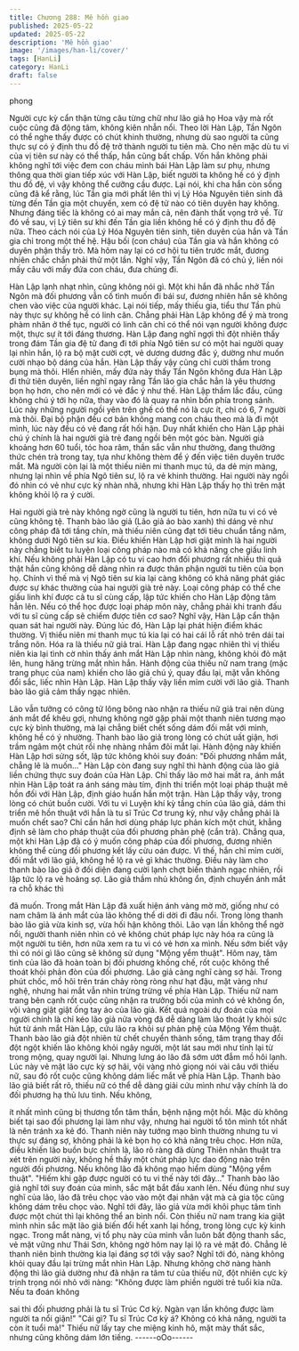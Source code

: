 ```yaml
---
title: Chương 288: Mê hồn giao
published: 2025-05-22
updated: 2025-05-22
description: 'Mê hồn giao'
image: '/images/han-li/cover/'
tags: [HanLi]
category: HanLi
draft: false
---
```


phong

Người cực kỳ cẩn thận từng câu từng chữ như lão giả họ Hoa vậy
mà rốt cuộc cũng đã động tâm, không kiên nhẫn nổi.
Theo lời Hàn Lập, Tần Ngôn có thể nghe thấy được có chút khinh
thường, nhưng dù sao người ta cũng thực sự có ý định thu đồ đệ
trở thành người tu tiên mà.
Cho nên mặc dù tu vi của vị tiên sư này có thể thấp, hắn cũng bất
chấp.
Vốn hắn không phải không nghĩ tới việc đem con cháu mình bái
Hàn Lập làm sư phụ, nhưng thông qua thời gian tiếp xúc với Hàn
Lập, biết người ta không hề có ý định thu đồ đệ, vì vậy không thể
cưỡng cầu được.
Lại nói, khi cha hắn còn sống cũng đã kể rằng, lúc Tần gia mới
phất lên thì vị Lý Hóa Nguyên tiên sinh đã từng đến Tần gia một
chuyến, xem có đệ tử nào có tiên duyên hay không. Nhưng đáng
tiếc là không có ai may mắn cả, nên đành thất vọng trở về.
Từ đó về sau, vị Lý tiên sư khi đến Tần gia liền không hề có ý
định thu đồ đệ nữa. Theo cách nói của Lý Hóa Nguyên tiên sinh,
tiên duyên của hắn và Tần gia chỉ trong một thế hệ. Hậu bối (con
cháu) của Tần gia và hắn không có duyên phận thầy trò.
Mà hôm nay lại có cơ hội tu tiên trước mắt, đương nhiên chắc
chắn phải thử một lần.
Nghĩ vậy, Tần Ngôn đã có chủ ý, liền nói mấy câu với mấy đứa
con cháu, đưa chúng đi.

Hàn Lập lạnh nhạt nhìn, cũng không nói gì.
Một khi hắn đã nhắc nhở Tần Ngôn mà đối phương vẫn cố tình
muốn đi bái sư, đương nhiên hắn sẽ không chen vào việc của
người khác.
Lại nói tiếp, mấy thiếu gia, tiểu thư Tần phủ này thực sự không hề
có linh căn. Chẳng phải Hàn Lập không để ý mà trong phàm nhân
ở thế tục, người có linh căn chỉ có thể nói vạn người không được
một, thực sự ít tới đáng thương.
Hàn Lập đang nghĩ ngợi thì đột nhiên thấy trong đám Tần gia đệ
tử đang đi tới phía Ngô tiên sư có một hai người quay lại nhìn
hắn, lộ ra bộ mặt cười cợt, vẻ dương dương đắc ý, dường như
muốn cười nhạo bộ dáng của hắn.
Hàn Lập thấy vậy cũng chỉ cười thầm trong bụng mà thôi.
HIển nhiên, mấy đứa này thấy Tần Ngôn không đưa Hàn Lập đi
thử tiên duyên, liền nghĩ ngay rằng Tần lão gia chắc hẳn là yêu
thương bọn họ hơn, cho nên mới có vẻ đắc ý như thế.
Hàn Lập thầm lắc đầu, cũng không chú ý tới họ nữa, thay vào đó
là quay ra nhìn bốn phía trong sảnh.
Lúc này những người ngồi yên trên ghế có thể nó là cực ít, chỉ có
6, 7 người mà thôi. Đại bộ phận đều cơ bản không mang con
cháu theo mà là đi một mình, lúc này đều có vẻ đang rất hối hận.
Duy nhất khiến cho Hàn Lập phải chú ý chính là hai người già trẻ
đang ngồi bên một góc bàn.
Người già khoảng hơn 60 tuổi, tóc hoa râm, thần sắc vẫn như
thường, đang thưởng thức chén trà trong tay, tựa như không
thèm để ý đến việc tiên duyên trước mắt. Mà người còn lại là một
thiếu niên mi thanh mục tú, da dẻ mịn màng, nhưng lại nhìn về
phía Ngô tiên sư, lộ ra vẻ khinh thường.
Hai người này ngồi đó nhìn có vẻ như cực kỳ nhàn nhã, nhưng
khi Hàn Lập thấy họ thì trên mặt không khỏi lộ ra ý cười.

Hai người già trẻ này không ngờ cũng là người tu tiên, hơn nữa tu
vi có vẻ cũng không tệ. Thanh bào lão giả (Lão giả áo bào xanh)
thì dáng vẻ như công pháp đã tới tầng chín, mà thiếu niên cũng
đạt tới tiêu chuẩn tầng năm, không dưới Ngô tiên sư kia.
Điều khiến Hàn Lập hơi giật mình là hai người này chẳng biết tu
luyện loại công pháp nào mà có khả năng che giấu linh khí. Nếu
không phải Hàn Lập có tu vi cao hơn đối phương rất nhiều thì quả
thật hắn cũng không dễ dàng nhìn ra được thân phận người tu
tiên của bọn họ.
Chính vì thế mà vị Ngô tiên sư kia lại càng không có khả năng
phát giác được sự khác thường của hai người già trẻ này.
Loại công pháp có thể che giấu linh khí được cả tu sĩ cùng cấp,
lập tức khiến cho Hàn Lập động tâm hẳn lên.
Nếu có thể học được loại pháp môn này, chẳng phải khi tranh đấu
với tu sĩ cùng cấp sẽ chiếm được tiên cơ sao?
Nghĩ vậy, Hàn Lập cẩn thận quan sát hai người này.
Đúng lúc đó, Hàn Lập lại phát hiện điểm khác thường.
Vị thiếu niên mi thanh mục tú kia lại có hai cái lỗ rất nhỏ trên dái
tai trắng nõn. Hóa ra là thiếu nữ giả trai.
Hàn Lập đang ngạc nhiên thì vị thiếu niên kia lại tình cờ nhìn thấy
ánh mắt Hàn Lập nhìn nàng, không khỏi đỏ mặt lên, hung hăng
trừng mắt nhìn hắn.
Hành động của thiếu nữ nam trang (mặc trang phục của nam)
khiến cho lão giả chú ý, quay đầu lại, mặt vẫn không đổi sắc, liếc
nhìn Hàn Lập.
Hàn Lập thấy vậy liền mỉm cười với lão giả.
Thanh bào lão giả cảm thấy ngạc nhiên.

Lão vẫn tưởng có công tử lông bông nào nhận ra thiếu nữ giả trai
nên dùng ánh mắt để khêu gợi, nhưng không ngờ gặp phải một
thanh niên tương mạo cực kỳ bình thường, mà lại chẳng biết chết
sống dám đối mắt với mình, không hề có ý nhường.
Thanh bào lão giả trong lòng có chút uất giận, hơi trầm ngâm một
chút rồi nhẹ nhàng nhắm đôi mắt lại.
Hành động này khiến Hàn Lập hơi sửng sốt, lập tức không khỏi
suy đoán:
"Đối phương nhắm mắt, chẳng lẽ là muốn…"
Hàn Lập còn đang suy nghĩ thì hành động của lão giả liền chứng
thực suy đoán của Hàn Lập.
Chỉ thấy lão mở hai mắt ra, ánh mắt nhìn Hàn Lập toát ra ánh
sáng màu tím, định thi triển một loại pháp thuật mê hồn đối với
Hàn Lập, định giáo huấn hắn một trận.
Hàn Lập thấy vậy, trong lòng có chút buồn cười.
Với tu vi Luyện khí kỳ tầng chín của lão giả, dám thi triển mê hồn
thuật với hắn là tu sĩ Trúc Cơ trung kỳ, như vậy chẳng phải là
muốn chết sao?
Chỉ cần hắn hơi dùng pháp lực phản kích một chút, khẳng định sẽ
làm cho pháp thuật của đối phương phản phệ (cắn trả).
Chẳng qua, một khi Hàn Lập đã có ý muốn công pháp của đối
phương, đương nhiên không thể cùng đối phương kết lấy cừu
oán được.
Vì thế, hắn chỉ mỉm cười, đối mắt với lão giả, không hề lộ ra vẻ gì
khác thường.
Điều này làm cho thanh bào lão giả ở đối diện đang cười lạnh
chợt biến thành ngạc nhiên, rồi lập tức lộ ra vẻ hoảng sợ.
Lão giả thầm nhủ không ổn, định chuyển ánh mắt ra chỗ khác thì

đã muốn.
Trong mắt Hàn Lập đã xuất hiện ánh vàng mờ mờ, giống như có
nam châm là ánh mắt của lão không thể di dời đi đâu nổi.
Trong lòng thanh bào lão giả vừa kinh sợ, vừa hối hận không thôi.
Lão vạn lần không thể ngờ nổi, người thanh niên nhìn có vẻ
không chút pháp lực này hóa ra cũng là một người tu tiên, hơn
nữa xem ra tu vi có vẻ hơn xa mình.
Nếu sớm biết vậy thì có nói gì lão cũng sẽ không sử dụng "Mộng
yểm thuật". Hôm nay, tâm tình của lão đã hoàn toàn bị đối
phương khống chế, rốt cuộc không thể thoát khỏi phản đòn của
đối phương.
Lão giả càng nghĩ càng sợ hãi. Trong phút chốc, mồ hôi trên trán
chảy ròng ròng như hạt đậu, mặt vàng như nghệ, nhưng hai mắt
vẫn nhìn trừng trừng về phía Hàn Lập.
Thiếu nữ nam trang bên cạnh rốt cuộc cũng nhận ra trưởng bối
của mình có vẻ không ổn, vội vàng giật giật ống tay áo của lão
giả.
Kết quả ngoài dự đoán của mọi người chính là chỉ kéo lão giả
nửa vòng đã dễ dàng làm lão thoát ly khỏi sức hút từ ánh mắt
Hàn Lập, cứu lão ra khỏi sự phản phệ của Mộng Yểm thuật.
Thanh bào lão giả đột nhiên từ chết chuyển thành sống, tâm trạng
thay đổi đột ngột khiến lão không khỏi ngây người, một lát sau
mới như tỉnh lại từ trong mộng, quay người lại.
Nhưng lưng áo lão đã sớm ướt đẫm mồ hôi lạnh.
Lúc này vẻ mặt lão cực kỳ sợ hãi, vội vàng nhỏ giọng nói vài câu
với thiếu nữ, sau đó rốt cuộc cũng không dám liếc mắt về phía
Hàn Lập.
Thanh bào lão giả biết rất rõ, thiếu nữ có thể dễ dàng giải cứu
mình như vậy chính là do đối phương hạ thủ lưu tình. Nếu không,

ít nhất mình cũng bị thương tổn tâm thần, bệnh nặng một hồi.
Mặc dù không biết tại sao đối phương lại làm như vậy, nhưng hai
người tổ tôn mình tốt nhất là nên tránh xa kẻ đó.
Thanh niên này tướng mạo bình thường nhưng tu vi thực sự
đáng sợ, không phải là kẻ bọn họ có khả năng trêu chọc.
Hơn nữa, điều khiến lão buồn bực chính là, lão rõ ràng đã dùng
Thiên nhãn thuật tra xét trên người này, không hề thấy một chút
pháp lực dao động nào trên người đối phương. Nếu không lão đã
không mạo hiểm dùng "Mộng yểm thuật".
"Hiếm khi gặp được người có tu vi thế này tới đây…"
Thanh bào lão giả nghĩ tới suy đoán của mình, sắc mặt bắt đầu
xanh lên.
Nếu đúng như suy nghĩ của lão, lão đã trêu chọc vào vào một đại
nhân vật mà cả gia tộc cũng không dám trêu chọc vào.
Nghĩ tới đây, lão giả vừa mới khôi phục tâm tình được một chút
thì lại không thể an bình nổi.
Còn thiếu nữ nam trang kia giật mình nhìn sắc mặt lão giả biến
đổi hết xanh lại hồng, trong lòng cực kỳ kinh ngạc.
Trong mắt nàng, vị tổ phụ này của mình vẫn luôn bất động thanh
sắc, vẻ mặt vững như Thái Sơn, không ngờ hôm nay lại lộ ra vẻ
mặt đó. Chẳng lẽ thanh niên bình thường kia lại đáng sợ tới vậy
sao?
Nghĩ tới đó, nàng không khỏi quay đầu lại trừng mắt nhìn Hàn
Lập.
Nhưng không chờ nàng hành động thì lão giả dường như đã
nhận ra tâm tư của thiếu nữ, đột nhiên cực kỳ trịnh trọng nói nhỏ
với nàng:
"Không được làm phiền người trẻ tuổi kia nữa. Nếu ta đoán không

sai thì đối phương phải là tu sĩ Trúc Cơ kỳ. Ngàn vạn lần không
được làm người ta nổi giận!"
"Cái gì? Tu sĩ Trúc Cơ kỳ á? Không có khả năng, người ta còn ít
tuổi mà!" Thiếu nữ lấy tay che miệng kinh hô, mặt mày thất sắc,
nhưng cũng không dám lớn tiếng.
------oOo------
